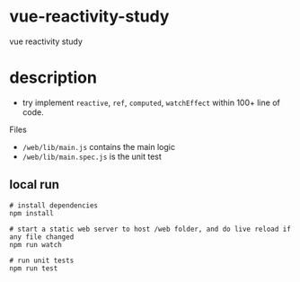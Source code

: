 # vue-reactivity-study

vue reactivity study

# description

* try implement `reactive`, `ref`, `computed`, `watchEffect` within 100+ line of code.

Files

* `/web/lib/main.js` contains the main logic
* `/web/lib/main.spec.js` is the unit test

## local run

```shell
# install dependencies
npm install

# start a static web server to host /web folder, and do live reload if any file changed
npm run watch

# run unit tests
npm run test
```